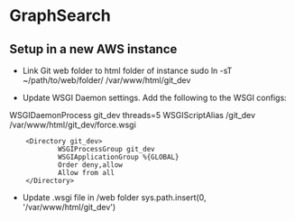 # GraphSearch

## Setup in a new AWS instance

* Link Git web folder to html folder of instance
sudo ln -sT ~/path/to/web/folder/ /var/www/html/git_dev

* Update WSGI Daemon settings.
Add the following to the WSGI configs:

WSGIDaemonProcess git_dev threads=5
        WSGIScriptAlias /git_dev /var/www/html/git_dev/force.wsgi

        <Directory git_dev>
                WSGIProcessGroup git_dev
                WSGIApplicationGroup %{GLOBAL}
                Order deny,allow
                Allow from all
        </Directory>

* Update .wsgi file in /web folder
sys.path.insert(0, '/var/www/html/git_dev') 
